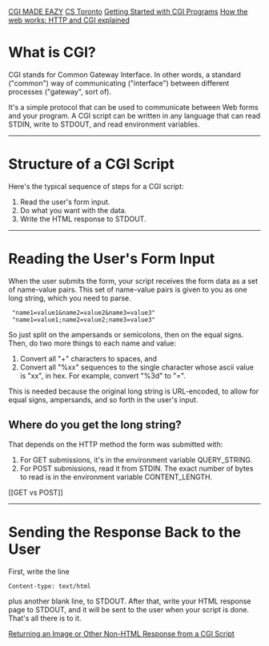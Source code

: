 [CGI MADE EAZY](https://www.jmarshall.com/easy/cgi/)
[CS Toronto](https://www.cs.toronto.edu/~penny/teaching/csc309-01f/lectures/40/CGI.pdf)
[Getting Started with CGI Programs](http://www.mnuwer.dbasedeveloper.co.uk/dlearn/web/session01.htm)
[How the web works: HTTP and CGI explained](https://www.garshol.priv.no/download/text/http-tut.html)

# What is CGI?

CGI stands for Common Gateway Interface.
In other words, a standard ("common") way of communicating ("interface") between different processes ("gateway", sort of).

It's a simple protocol that can be used to communicate between Web forms and your program.
A CGI script can be written in any language that can read STDIN, write to STDOUT, and read environment variables.

---
# Structure of a CGI Script

Here's the typical sequence of steps for a CGI script:

1. Read the user's form input.
2. Do what you want with the data.
3. Write the HTML response to STDOUT.

---

# Reading the User's Form Input

When the user submits the form, your script receives the form data as a set of name-value pairs.
This set of name-value pairs is given to you as one long string, which you need to parse.

     "name1=value1&name2=value2&name3=value3"
     "name1=value1;name2=value2;name3=value3" 

So just split on the ampersands or semicolons, then on the equal signs. Then, do two more things to each name and value:

1. Convert all "+" characters to spaces, and
2. Convert all "%xx" sequences to the single character whose ascii value is "xx", in hex. For example, convert "%3d" to "=". 

This is needed because the original long string is URL-encoded, to allow for equal signs, ampersands, and so forth in the user's input. 

## Where do you get the long string?

That depends on the HTTP method the form was submitted with:

1. For GET submissions, it's in the environment variable QUERY_STRING.
2. For POST submissions, read it from STDIN. The exact number of bytes to read is in the environment variable CONTENT_LENGTH.

[[GET vs POST]]

---

# Sending the Response Back to the User

First, write the line

    Content-type: text/html

plus another blank line, to STDOUT.
After that, write your HTML response page to STDOUT, and it will be sent to the user when your script is done.
That's all there is to it.

[Returning an Image or Other Non-HTML Response from a CGI Script](https://www.jmarshall.com/easy/cgi/cgi_footnotes.html#othertypes)
